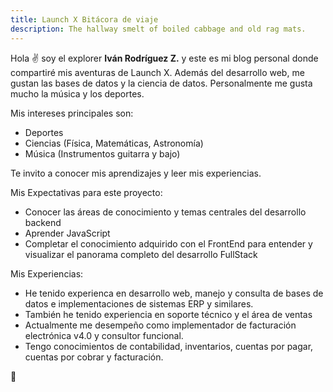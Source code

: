 ```yaml
---
title: Launch X Bitácora de viaje
description: The hallway smelt of boiled cabbage and old rag mats.
---
```


Hola ✌️  soy el explorer **Iván Rodríguez Z.** y este es mi blog personal donde compartiré mis aventuras de Launch X. Además del desarrollo web, me gustan las bases de datos y la ciencia de datos. Personalmente me gusta mucho la música y los deportes. 

Mis intereses principales son:

- Deportes
- Ciencias (Física, Matemáticas, Astronomía)
- Música (Instrumentos guitarra y bajo)

Te invito a conocer mis aprendizajes y leer mis experiencias.

Mis Expectativas para este proyecto:

- Conocer las áreas de conocimiento y temas centrales del desarrollo backend
- Aprender JavaScript
- Completar el conocimiento adquirido con el FrontEnd para entender y visualizar el panorama completo del desarrollo FullStack

Mis Experiencias:

- He tenido experienca en desarrollo web, manejo y consulta de bases de datos e implementaciones de sistemas ERP y similares.
- También he tenido experiencia en soporte técnico y el área de ventas
- Actualmente me desempeño como implementador de facturación electrónica v4.0 y consultor funcional.
- Tengo conocimientos de contabilidad, inventarios, cuentas por pagar, cuentas por cobrar y facturación.
 
🚀

